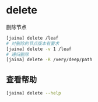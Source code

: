 delete
========================
删除节点

```bash
[jaina] delete /leaf
# 对删除的节点版本有要求
[jaina] delete -v 1 /leaf
# 递归删除
[jaina] delete -R /very/deep/path
```

## 查看帮助
```bash
[jaina] delete --help
```
